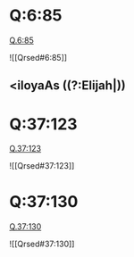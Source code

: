 
# Q:6:85

[Q.6:85](https://quran.com/6:85/tafsirs/ar-tafsir-al-tabari)

![[Qrsed#6:85]]

## <iloyaAs ((?:Elijah|))

# Q:37:123

[Q.37:123](https://quran.com/37:123/tafsirs/ar-tafsir-al-tabari)

![[Qrsed#37:123]]

# Q:37:130

[Q.37:130](https://quran.com/37:130/tafsirs/ar-tafsir-al-tabari)

![[Qrsed#37:130]]
